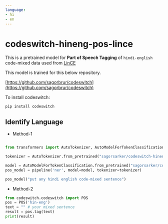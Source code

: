 ```yaml
---
language:
- hi
- en
---
```


# codeswitch-hineng-pos-lince
This is a pretrained model for **Part of Speech Tagging** of `hindi-english` code-mixed data used from [LinCE](https://ritual.uh.edu/lince/home)

This model is trained for this below repository. 

[https://github.com/sagorbrur/codeswitch](https://github.com/sagorbrur/codeswitch)

To install codeswitch:

```
pip install codeswitch
```

## Identify Language

* Method-1

```py

from transformers import AutoTokenizer, AutoModelForTokenClassification

tokenizer = AutoTokenizer.from_pretrained("sagorsarker/codeswitch-hineng-pos-lince")

model = AutoModelForTokenClassification.from_pretrained("sagorsarker/codeswitch-hineng-pos-lince")
pos_model = pipeline('ner', model=model, tokenizer=tokenizer)

pos_model("put any hindi english code-mixed sentence")

```

* Method-2

```py
from codeswitch.codeswitch import POS
pos = POS('hin-eng')
text = "" # your mixed sentence 
result = pos.tag(text)
print(result)
```
